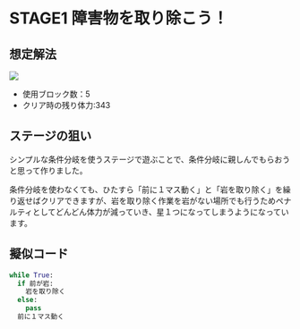 # STAGE1 障害物を取り除こう！

## 想定解法

![](stage1_obstacle.png)

- 使用ブロック数：5
- クリア時の残り体力:343

## ステージの狙い

シンプルな条件分岐を使うステージで遊ぶことで、条件分岐に親しんでもらおうと思って作りました。

条件分岐を使わなくても、ひたすら「前に１マス動く」と「岩を取り除く」を繰り返せばクリアできますが、岩を取り除く作業を岩がない場所でも行うためペナルティとしてどんどん体力が減っていき、星１つになってしまうようになっています。

## 擬似コード

```python
while True:
  if 前が岩:
    岩を取り除く
  else:
    pass
  前に１マス動く
```

